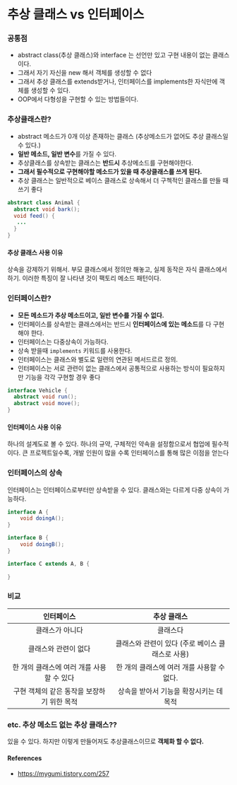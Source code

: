 # 추상 클래스 vs 인터페이스

### 공통점

- abstract class(추상 클래스)와 interface 는 선언만 있고 구현 내용이 없는 클래스이다.
- 그래서 자기 자신을 new 해서 객체를 생성할 수 없다
- 그래서 추상 클래스를 extends받거나, 인터페이스를 implements한 자식만에 객체를 생성할  수 있다.
- OOP에서 다형성을 구현할 수 있는 방법들이다.



### 추상클래스란?

- abstract 메소드가 0개 이상 존재하는 클래스 (추상메소드가 없어도 추상 클래스일 수 있다.)
- **일반 메소드, 일반 변수**를 가질 수 있다.
- 추상클래스를 상속받는 클래스는 **반드시** 추상메소드를 구현해야한다.
- **그래서 필수적으로 구현해야할 메소드가 있을 때 추상클래스를 쓰게 된다.**
- 추상 클래스는 일반적으로 베이스 클래스로 상속해서 더 구첵적인 클래스를 만들 때 쓰기 좋다

```java
abstract class Animal {
  abstract void bark();
  void feed() { 
   ...
  }
}
```

#### 추상 클래스 사용 이유

상속을 강제하기 위해서.
부모 클래스에서 정의만 해놓고, 실제 동작은 자식 클래스에서 하기.
이러한 특징이 잘 나타낸 것이 팩토리 메소드 패턴이다.

### 인터페이스란?

- **모든 메소드가 추상 메소드이고, 일반 변수를 가질 수 없다.**
- 인터페이스를 상속받는 클래스에서는 반드시 **인터페이스에 있는 메소드**를 다 구현해야 한다.
- 인터페이스는 다중상속이 가능하다.
- 상속 받을때 `implements` 키워드를 사용한다.
- 인터페이스는 클래스와 별도로 일련의 연관된 메서드르르 정의.
- 인터페이스는 서로 관련이 없는 클래스에서 공통적으로 사용하는 방식이 필요하지만 기능을 각각 구현할 경우 좋다

```java
interface Vehicle {
  abstract void run();
  abstract void move();
}
```

#### 인터페이스 사용 이유

하나의 설계도로 볼 수 있다.
하나의 규약, 구체적인 약속을 설정함으로서 협업에 필수적이다.
큰 프로젝트일수록, 개발 인원이 많을 수록 인터페이스를 통해 많은 이점을 얻는다

### 인터페이스의 상속

인터페이스는 인터페이스로부터만 상속받을 수 있다. 클래스와는 다르게 다중 상속이 가능하다.

```java
interface A {
    void doingA();
}

interface B {
    void doingB();
}

interface C extends A, B {
    
}
```

### 비교

|                 인터페이스                 |                   추상 클래스                    |
| :----------------------------------------: | :----------------------------------------------: |
|              클래스가 아니다               |                     클래스다                     |
|            클래스와 관련이 없다            | 클래스와 관련이 있다 (주로 베이스 클래스로 사용) |
| 한 개의 클래스에 여러 개를 사용할 수 있다  |    한 개의 클래스에 여러 개를 사용할 수 없다.    |
| 구현 객체의 같은 동작을 보장하기 위한 목적 |     상속을 받아서 기능을 확장시키는 데 목적      |

### etc. 추상 메소드 없는 추상 클래스??

있을  수 있다.  하지만 이렇게 만들어져도 추상클래스이므로 **객체화 할 수 없다.**


#### References

* https://mygumi.tistory.com/257
